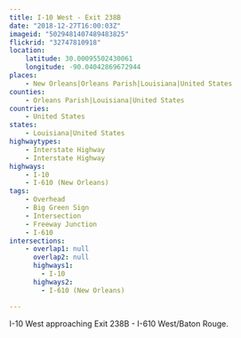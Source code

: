 ```yaml
---
title: I-10 West - Exit 238B
date: "2018-12-27T16:00:03Z"
imageid: "5029481407489483825"
flickrid: "32747810918"
location:
    latitude: 30.00095502430061
    longitude: -90.04042869672944
places:
    - New Orleans|Orleans Parish|Louisiana|United States
counties:
    - Orleans Parish|Louisiana|United States
countries:
    - United States
states:
    - Louisiana|United States
highwaytypes:
    - Interstate Highway
    - Interstate Highway
highways:
    - I-10
    - I-610 (New Orleans)
tags:
    - Overhead
    - Big Green Sign
    - Intersection
    - Freeway Junction
    - I-610
intersections:
    - overlap1: null
      overlap2: null
      highways1:
        - I-10
      highways2:
        - I-610 (New Orleans)

---
```

I-10 West approaching Exit 238B - I-610 West/Baton Rouge.